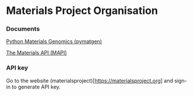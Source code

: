 # Materials Project Organisation

### Documents

[Python Materials Genomics (pymatgen)](http://pymatgen.org/) <br />  

[The Materials API (MAPI)](https://materialsproject.org/docs/api)

### API key

Go to the website (materialsproject)[https://materialsproject.org] and sign-in to generate API key.

